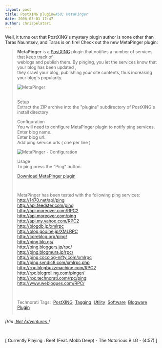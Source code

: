 ```yaml
---
layout: post
title: PostXING plugin&#58; MetaPinger
date: 2006-03-01 17:47
author: chrispelatari
---
```


<p>Well, it turns out that PostXING's mystery plugin author is none other than
Taras Naumtsev, and Taras is on fire! Check out the new MetaPinger plugin:</p>
<blockquote>
  <p><strong>MetaPinger</strong> is a <a href="http://postxing.net/">PostXING</a> plugin that notifies a number of
  services that keep track of <br />weblogs and publish them. By pinging, you let
  the services know that your blog has been updated , <br />they crawl your blog,
  publishing your site contents, thus increasing your blog's popularity. </p>
  <p><img alt="MetaPinger" src="http://devintelligence.com/blog-images/MetaPinger.png" align="baseline" border="0" /></p>
  <p><br />Setup<br />Extract the ZIP archive into the "plugins" subdirectory of
  PostXING's install directory</p>
  <p>Configuration<br />You will need to configure MetaPinger plugin to notify
  ping services.<br />Enter blog name.<br />Enter blog url.<br />Add ping service urls
  ( one per line )</p>
  <p><img alt="MetaPinger - Configuration" src="http://devintelligence.com/blog-images/MetaPinger-Configuration.png" align="baseline" border="0" /></p>
  <p>Usage<br />To ping press the "Ping" button. </p>
  <p><a href="http://http://www.devintelligence.com/downloads/MetaPinger-1.0_zip.aspx">Download
  MetaPinger plugin</a></p>
  <p> </p>
  <p>MetaPinger has been tested with the following ping services:<br /><a href="http://1470.net/api/ping">http://1470.net/api/ping</a><br /><a href="http://api.feedster.com/ping">http://api.feedster.com/ping</a><br /><a href="http://api.moreover.com/RPC2">http://api.moreover.com/RPC2</a><br /><a href="http://api.moreover.com/ping">http://api.moreover.com/ping</a><br /><a href="http://api.my.yahoo.com/RPC2">http://api.my.yahoo.com/RPC2</a><br /><a href="http://blogdb.jp/xmlrpc">http://blogdb.jp/xmlrpc</a><br /><a href="http://blog.goo.ne.jp/XMLRPC">http://blog.goo.ne.jp/XMLRPC</a><br /><a href="http://coreblog.org/ping/">http://coreblog.org/ping/</a><br /><a href="http://ping.blo.gs/">http://ping.blo.gs/</a><br /><a href="http://ping.bloggers.jp/rpc/">http://ping.bloggers.jp/rpc/</a><br /><a href="http://ping.blogmura.jp/rpc/">http://ping.blogmura.jp/rpc/</a><br /><a href="http://ping.cocolog-nifty.com/xmlrpc">http://ping.cocolog-nifty.com/xmlrpc</a><br /><a href="http://ping.syndic8.com/xmlrpc.php">http://ping.syndic8.com/xmlrpc.php</a><br /><a href="http://rpc.blogbuzzmachine.com/RPC2">http://rpc.blogbuzzmachine.com/RPC2</a><br /><a href="http://rpc.blogrolling.com/pinger/">http://rpc.blogrolling.com/pinger/</a><br /><a href="http://rpc.technorati.com/rpc/ping">http://rpc.technorati.com/rpc/ping</a><br /><a href="http://www.weblogues.com/RPC/">http://www.weblogues.com/RPC/</a><br /></p>
  <p> </p>
  <p>Technorati Tags:  <a href="http://www.technorati.com/tag/PostXING">PostXING</a>  <a href="http://www.technorati.com/tag/Tagging">Tagging</a>  <a href="http://www.technorati.com/tag/Utility">Utility</a>  <a href="http://www.technorati.com/tag/Software">Software</a>  <a href="http://www.technorati.com/tag/Blogware">Blogware</a>  <a href="http://www.technorati.com/tag/Plugin">Plugin</a> 
  </p><p><img height="1" src="http://devintelligence.com/cs/aggbug.aspx?PostID=1161" width="1" /></p></blockquote><i>[Via <a href="http://devintelligence.com/cs/blogs/netadventures/archive/2006/03/01/1161.aspx">.Net
Adventures </a>]</i>
<p> </p>
<p class="media">[ Currently Playing : Beef (Feat. Mobb Deep) - The Notorious
B.I.G - (4:57) ]</p>

